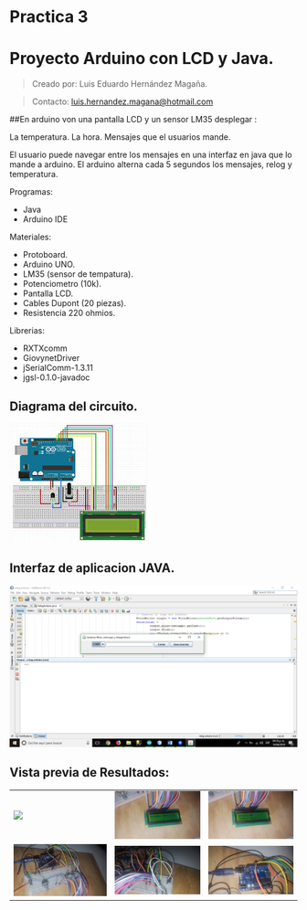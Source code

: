 # Practica 3
# Proyecto Arduino con LCD y Java.
>Creado por: Luis Eduardo Hernández Magaña.

>Contacto: luis.hernandez.magana@hotmail.com

##En arduino von una pantalla LCD y un sensor LM35 desplegar : 

La temperatura. 
La hora.
Mensajes que el usuarios mande.   

El usuario puede navegar entre los mensajes en una interfaz en java que lo mande a arduino. El arduino alterna cada 5 segundos los mensajes, relog y temperatura.

Programas:
- Java
- Arduino IDE

Materiales:
- Protoboard.
- Arduino UNO.
- LM35 (sensor de tempatura).
- Potenciometro (10k).
- Pantalla LCD.
- Cables Dupont (20 piezas).
- Resistencia 220 ohmios.

Librerias:
- RXTXcomm
- GiovynetDriver
- jSerialComm-1.3.11
- jgsl-0.1.0-javadoc


## Diagrama del circuito.
![alt tag](https://github.com/Lalohdz1995/Practica3/blob/master/Imagenes/descarga.jpg)

## Interfaz de aplicacion JAVA.
![alt tag](https://github.com/Lalohdz1995/Practica3/blob/master/Imagenes/Captura%20de%20pantalla%20(12).png)

## Vista previa de Resultados:

<table>
<tr>
<td><img src=https://github.com/Lalohdz1995/Practica3/blob/master/Imagenes/20180410_160922.jpg></td>
<td><img src=https://github.com/Lalohdz1995/Practica3/blob/master/Imagenes/20180410_160925.jpg></td>
<td><img src=https://github.com/Lalohdz1995/Practica3/blob/master/Imagenes/20180410_160929.jpg></td>
</tr>
 <tr>
   <td><img src=https://github.com/Lalohdz1995/Practica3/blob/master/Imagenes/20180410_160933.jpg></td>
   <td><img src=https://github.com/Lalohdz1995/Practica3/blob/master/Imagenes/20180410_160937.jpg></td>
  <td><img src=https://github.com/Lalohdz1995/Practica3/blob/master/Imagenes/20180410_160941.jpg></td>
 </tr>
</table>
